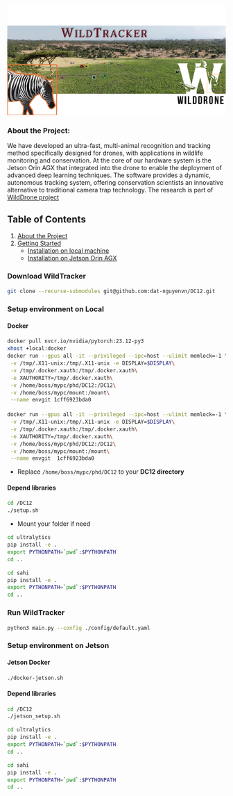 ![Alt text](images/title.png)
### About the Project:
We have developed an ultra-fast, multi-animal recognition and tracking method specifically designed for drones, with applications in wildlife monitoring and conservation. At the core of our hardware system is the Jetson Orin AGX that integrated into the drone to enable the deployment of advanced deep learning techniques. The software provides a dynamic, autonomous tracking system, offering conservation scientists an innovative alternative to traditional camera trap technology. The research is part of [WildDrone project](https://wilddrone.eu/)

## Table of Contents
1. [About the Project](#about-the-project)
2. [Getting Started](#getting-started)
   - [Installation on local machine](#Setup-environment-on-Local)
   - [Installation on Jetson Orin AGX](#Setup-environment-on-Jetson)




### Download WildTracker
```bash
git clone --recurse-submodules git@github.com:dat-nguyenvn/DC12.git
```

### Setup environment on Local
#### Docker
```bash
docker pull nvcr.io/nvidia/pytorch:23.12-py3
xhost +local:docker
docker run --gpus all -it --privileged --ipc=host --ulimit memlock=-1 \
 -v /tmp/.X11-unix:/tmp/.X11-unix -e DISPLAY=$DISPLAY\
 -v /tmp/.docker.xauth:/tmp/.docker.xauth\
 -e XAUTHORITY=/tmp/.docker.xauth\
 -v /home/boss/mypc/phd/DC12:/DC12\
 -v /home/boss/mypc/mount:/mount\
 --name envgit 1cff6923bda0

docker run --gpus all -it --privileged --ipc=host --ulimit memlock=-1 \
 -v /tmp/.X11-unix:/tmp/.X11-unix -e DISPLAY=$DISPLAY\
 -v /tmp/.docker.xauth:/tmp/.docker.xauth\
 -e XAUTHORITY=/tmp/.docker.xauth\
 -v /home/boss/mypc/phd/DC12:/DC12\
 -v /home/boss/mypc/mount:/mount\
 --name envgit  1cff6923bda0
```
* Replace `/home/boss/mypc/phd/DC12` to your **DC12 directory**


#### Depend libraries
```bash
cd /DC12
./setup.sh
```
* Mount your folder if need

```bash
cd ultralytics
pip install -e .
export PYTHONPATH=`pwd`:$PYTHONPATH
cd ..
```

```bash
cd sahi
pip install -e .
export PYTHONPATH=`pwd`:$PYTHONPATH
cd ..
```

### Run WildTracker
```bash 
python3 main.py --config ./config/default.yaml
```

### Setup environment on Jetson
#### Jetson Docker 
```bash
./docker-jetson.sh

```
#### Depend libraries
```bash
cd /DC12
./jetson_setup.sh
```


```bash
cd ultralytics
pip install -e .
export PYTHONPATH=`pwd`:$PYTHONPATH
cd ..
```

```bash
cd sahi
pip install -e .
export PYTHONPATH=`pwd`:$PYTHONPATH
cd ..
```


